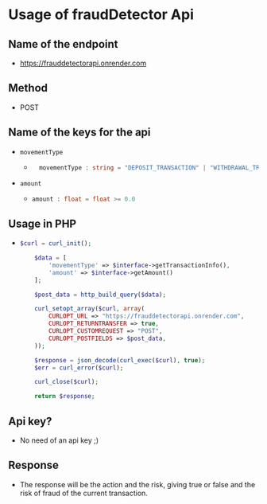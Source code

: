 # Usage of fraudDetector Api

## Name of the endpoint

* https://frauddetectorapi.onrender.com

## Method

* POST

## Name of the keys for the api

* ```movementType```
  * ```PHP
      movementType : string = "DEPOSIT_TRANSACTION" | "WITHDRAWAL_TRANSACTION"
    ```
* ```amount```
    * ```PHP
      amount : float = float >= 0.0 
      ```

## Usage in PHP
  * ```PHP
    $curl = curl_init();

        $data = [
            'movementType' => $interface->getTransactionInfo(),
            'amount' => $interface->getAmount()
        ];

        $post_data = http_build_query($data);

        curl_setopt_array($curl, array(
            CURLOPT_URL => "https://frauddetectorapi.onrender.com",
            CURLOPT_RETURNTRANSFER => true,
            CURLOPT_CUSTOMREQUEST => "POST",
            CURLOPT_POSTFIELDS => $post_data,
        ));

        $response = json_decode(curl_exec($curl), true);
        $err = curl_error($curl);

        curl_close($curl);

        return $response;
    ```
## Api key?

*  No need of an api key ;)

## Response

* The response will be the action and the risk, giving true or false and the risk of fraud of the current transaction.
